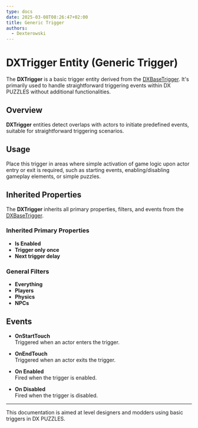 ```yaml
---
type: docs
date: 2025-03-08T08:26:47+02:00
title: Generic Trigger
authors:
  - Dexterowski
---
```


# DXTrigger Entity (Generic Trigger)

The **DXTrigger** is a basic trigger entity derived from the [DXBaseTrigger](../basetrigger). It's primarily used to handle straightforward triggering events within DX PUZZLES without additional functionalities.

## Overview

**DXTrigger** entities detect overlaps with actors to initiate predefined events, suitable for straightforward triggering scenarios.

## Usage

Place this trigger in areas where simple activation of game logic upon actor entry or exit is required, such as starting events, enabling/disabling gameplay elements, or simple puzzles.

## Inherited Properties

The **DXTrigger** inherits all primary properties, filters, and events from the [DXBaseTrigger](../basetrigger).

### Inherited Primary Properties

- **Is Enabled**
- **Trigger only once**
- **Next trigger delay**

### General Filters

- **Everything**
- **Players**
- **Physics**
- **NPCs**

## Events

- **OnStartTouch**  
  Triggered when an actor enters the trigger.

- **OnEndTouch**  
  Triggered when an actor exits the trigger.

- **On Enabled**  
  Fired when the trigger is enabled.

- **On Disabled**  
  Fired when the trigger is disabled.

---

This documentation is aimed at level designers and modders using basic triggers in DX PUZZLES.

